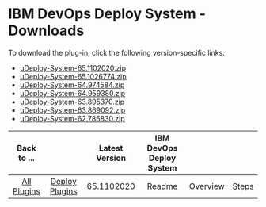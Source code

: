 
# IBM DevOps Deploy System - Downloads

To download the plug-in, click the following version-specific links.
- [uDeploy-System-65.1102020.zip](https://raw.githubusercontent.com/UrbanCode/IBM-UCD-PLUGINS/main/files/uDeploy-System/uDeploy-System-65.1102020.zip)
- [uDeploy-System-65.1026774.zip](https://raw.githubusercontent.com/UrbanCode/IBM-UCD-PLUGINS/main/files/uDeploy-System/uDeploy-System-65.1026774.zip)
- [uDeploy-System-64.974584.zip](https://raw.githubusercontent.com/UrbanCode/IBM-UCD-PLUGINS/main/files/uDeploy-System/uDeploy-System-64.974584.zip)
- [uDeploy-System-64.959380.zip](https://raw.githubusercontent.com/UrbanCode/IBM-UCD-PLUGINS/main/files/uDeploy-System/uDeploy-System-64.959380.zip)
- [uDeploy-System-63.895370.zip](https://raw.githubusercontent.com/UrbanCode/IBM-UCD-PLUGINS/main/files/uDeploy-System/uDeploy-System-63.895370.zip)
- [uDeploy-System-63.869092.zip](https://raw.githubusercontent.com/UrbanCode/IBM-UCD-PLUGINS/main/files/uDeploy-System/uDeploy-System-63.869092.zip)
- [uDeploy-System-62.786830.zip](https://raw.githubusercontent.com/UrbanCode/IBM-UCD-PLUGINS/main/files/uDeploy-System/uDeploy-System-62.786830.zip)

|Back to ...||Latest Version|IBM DevOps Deploy System |||
| :---: | :---: | :---: | :---: | :---: | :---: |
|[All Plugins](../../index.md)|[Deploy Plugins](../README.md)|[65.1102020](https://raw.githubusercontent.com/UrbanCode/IBM-UCD-PLUGINS/main/files/uDeploy-System/uDeploy-System-65.1102020.zip)|[Readme](README.md)|[Overview](overview.md)|[Steps](steps.md)|
